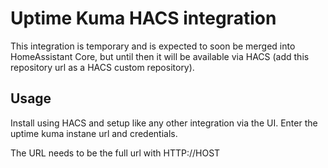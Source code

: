 # Uptime Kuma HACS integration

This integration is temporary and is expected to soon be merged into HomeAssistant Core, but until then it will be available via HACS (add this repository url as a HACS custom repository).

## Usage

Install using HACS and setup like any other integration via the UI. Enter the uptime kuma instane url and credentials.

The URL needs to be the full url with HTTP://HOST
